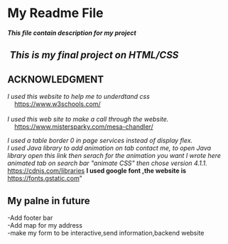 My Readme File<br>
===========
***This file contain description for my project***

 ___This is my final project on HTML/CSS___<br>
-----------
ACKNOWLEDGMENT
----------
_I used this website to help me to underdtand css_<br>
    https://www.w3schools.com/<br><br>
_I used this web site to make a call through the website._<br>
    https://www.mistersparky.com/mesa-chandler/


_I used a table border 0 in page services instead of display flex._<br>
_I used Java library to add animation on tab contact me, to open Java library open this link then serach for the animation you want I wrote here animated tab on search bar "animate CSS" then chose version 4.1.1._<br>
https://cdnjs.com/libraries
__I used google font ,the website is__<br>
https://fonts.gstatic.com"

My palne in future<br>
-----------
-Add footer bar<br>
-Add map for my address<br>
-make my form to be interactive,send information,backend website<br>